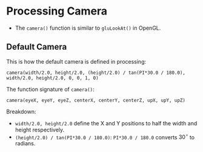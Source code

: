 # Processing Camera

- The `camera()` function is similar to `gluLookAt()` in OpenGL.

## Default Camera

This is how the default camera is defined in processing:

```
camera(width/2.0, height/2.0, (height/2.0) / tan(PI*30.0 / 180.0), width/2.0, height/2.0, 0, 0, 1, 0)
```

The function signature of `camera()`:

```
camera(eyeX, eyeY, eyeZ, centerX, centerY, centerZ, upX, upY, upZ)
```

Breakdown:

- `width/2.0, height/2.0` define the X and Y positions to half the width and height respectively.
- `(height/2.0) / tan(PI*30.0 / 180.0)`: `PI*30.0 / 180.0` converts $30^\circ$ to radians.

